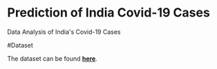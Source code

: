 # Prediction of India Covid-19 Cases
Data Analysis of India's Covid-19 Cases

#Dataset


The dataset can be found [**here**](https://www.kaggle.com/punyaslokaprusty/covid-19-india-tracking).



